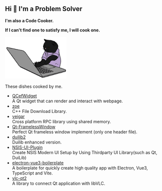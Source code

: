 ## Hi 👋 I'm a Problem Solver

**I'm also a Code Cooker.** 

**If I can't find one to satisfy me, I will cook one.**

<img src="https://github.com/winsoft666/winsoft666/blob/main/hacker_a.gif?raw=true.gif" width="40%">

These dishes cooked by me.

- [QCefWidget](https://github.com/winsoft666/QCefWidget)  
    A Qt widget that can render and interact with webpage.
- [zoe](https://github.com/winsoft666/zoe)  
    C++ File Download Library.
- [veigar](https://github.com/winsoft666/veigar)  
    Cross platform RPC library using shared memory.
- [Qt-FramelessWindow](https://github.com/winsoft666/Qt-FramelessWindow)  
    Perfect Qt frameless window implement (only one header file).
- [duilib2](https://github.com/winsoft666/duilib2)  
    Duilib enhanced version.
- [NSIS-UI-Plugin](https://github.com/winsoft666/NSIS-UI-Plugin)  
    Create NSIS Modern UI Setup by Using Thirdparty UI Library(such as Qt, DuiLib)
- [electron-vue3-boilerplate](https://github.com/winsoft666/electron-vue3-boilerplate)  
    A boilerplate for quickly create high quality app with Electron, Vue3, TypeScript and Vite.
- [vlc-qt2](https://github.com/winsoft666/vlc-qt2)  
    A library to connect Qt application with libVLC.
